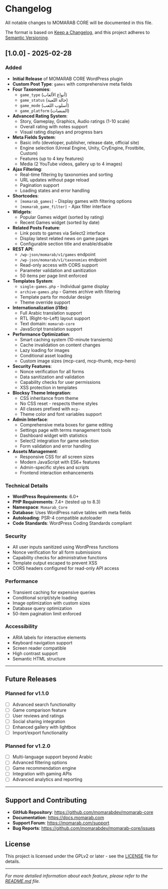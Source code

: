 # Changelog

All notable changes to MOMARAB CORE will be documented in this file.

The format is based on [Keep a Changelog](https://keepachangelog.com/en/1.0.0/),
and this project adheres to [Semantic Versioning](https://semver.org/spec/v2.0.0.html).

## [1.0.0] - 2025-02-28

### Added
- **Initial Release** of MOMARAB CORE WordPress plugin
- **Custom Post Type**: `games` with comprehensive meta fields
- **Four Taxonomies**: 
  - `game_type` (أنواع الألعاب)
  - `game_status` (حالة اللعبة) 
  - `game_mode` (أسلوب اللعب)
  - `game_platform` (المنصات)
- **Advanced Rating System**: 
  - Story, Gameplay, Graphics, Audio ratings (1-10 scale)
  - Overall rating with notes support
  - Visual rating displays and progress bars
- **Meta Fields System**:
  - Basic info (developer, publisher, release date, official site)
  - Engine selection (Unreal Engine, Unity, CryEngine, Frostbite, Custom)
  - Features (up to 4 key features)
  - Media (2 YouTube videos, gallery up to 4 images)
- **Ajax Filtering**:
  - Real-time filtering by taxonomies and sorting
  - URL updates without page reload
  - Pagination support
  - Loading states and error handling
- **Shortcodes**:
  - `[momarab_games]` - Display games with filtering options
  - `[momarab_game_filter]` - Ajax filter interface
- **Widgets**:
  - Popular Games widget (sorted by rating)
  - Recent Games widget (sorted by date)
- **Related Posts Feature**:
  - Link posts to games via Select2 interface
  - Display latest related news on game pages
  - Configurable section title and enable/disable
- **REST API**:
  - `/wp-json/momarab/v1/games` endpoint
  - `/wp-json/momarab/v1/taxonomies` endpoint
  - Read-only access with CORS support
  - Parameter validation and sanitization
  - 50 items per page limit enforced
- **Templates System**:
  - `single-games.php` - Individual game display
  - `archive-games.php` - Games archive with filtering
  - Template parts for modular design
  - Theme override support
- **Internationalization (i18n)**:
  - Full Arabic translation support
  - RTL (Right-to-Left) layout support
  - Text domain: `momarab-core`
  - JavaScript translation support
- **Performance Optimization**:
  - Smart caching system (10-minute transients)
  - Cache invalidation on content changes
  - Lazy loading for images
  - Conditional asset loading
  - Custom image sizes (mcp-card, mcp-thumb, mcp-hero)
- **Security Features**:
  - Nonce verification for all forms
  - Data sanitization and validation
  - Capability checks for user permissions
  - XSS protection in templates
- **Blocksy Theme Integration**:
  - CSS inheritance from theme
  - No CSS reset - respects theme styles
  - All classes prefixed with `mcp-`
  - Theme color and font variables support
- **Admin Interface**:
  - Comprehensive meta boxes for game editing
  - Settings page with terms management tools
  - Dashboard widget with statistics
  - Select2 integration for game selection
  - Form validation and error handling
- **Assets Management**:
  - Responsive CSS for all screen sizes
  - Modern JavaScript with ES6+ features
  - Admin-specific styles and scripts
  - Frontend interaction enhancements

### Technical Details
- **WordPress Requirements**: 6.0+
- **PHP Requirements**: 7.4+ (tested up to 8.3)
- **Namespace**: `Momarab_Core`
- **Database**: Uses WordPress native tables with meta fields
- **Autoloading**: PSR-4 compatible autoloader
- **Code Standards**: WordPress Coding Standards compliant

### Security
- All user inputs sanitized using WordPress functions
- Nonce verification for all form submissions
- Capability checks for administrative functions
- Template output escaped to prevent XSS
- CORS headers configured for read-only API access

### Performance
- Transient caching for expensive queries
- Conditional script/style loading
- Image optimization with custom sizes
- Database query optimization
- 50-item pagination limit enforced

### Accessibility
- ARIA labels for interactive elements
- Keyboard navigation support
- Screen reader compatible
- High contrast support
- Semantic HTML structure

---

## Future Releases

### Planned for v1.1.0
- [ ] Advanced search functionality
- [ ] Game comparison feature
- [ ] User reviews and ratings
- [ ] Social sharing integration
- [ ] Enhanced gallery with lightbox
- [ ] Import/export functionality

### Planned for v1.2.0
- [ ] Multi-language support beyond Arabic
- [ ] Advanced filtering options
- [ ] Game recommendation engine
- [ ] Integration with gaming APIs
- [ ] Advanced analytics and reporting

---

## Support and Contributing

- **GitHub Repository**: https://github.com/momarabdev/momarab-core
- **Documentation**: https://docs.momarab.com
- **Support Forum**: https://momarab.com/support
- **Bug Reports**: https://github.com/momarabdev/momarab-core/issues

## License

This project is licensed under the GPLv2 or later - see the [LICENSE](LICENSE) file for details.

---

*For more detailed information about each feature, please refer to the [README.md](README.md) file.*
